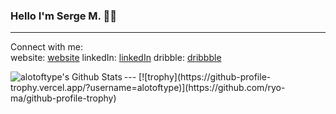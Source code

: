 ### Hello I'm Serge M. 👋🏾


---

Connect with me:  
website: [website]
linkedIn: [linkedIn]
dribble: [dribbble]

<img align="left" alt="alotoftype's Github Stats" src="https://github-readme-stats.vercel.app/api?username=alotoftype&show_icons=true&hide_border=true" />
---  
[![trophy](https://github-profile-trophy.vercel.app/?username=alotoftype)](https://github.com/ryo-ma/github-profile-trophy)
<!--
**alotoftype/alotoftype** is a ✨ _special_ ✨ repository because its `README.md` (this file) appears on your GitHub profile.

Here are some ideas to get you started:

- 🔭 I’m currently working on ...
- 🌱 I’m currently learning ...
- 👯 I’m looking to collaborate on ...
- 🤔 I’m looking for help with ...
- 💬 Ask me about ...
- 📫 How to reach me: ...
- 😄 Pronouns: ...
- ⚡ Fun fact: ...
-->

[website]: https://smjr.us
[linkedIn]: https://www.linkedin.com/in/sergem82/
[twitter]: https://twitter.com/alotoftype
[dribbble]: https://dribbble.com/smjr
